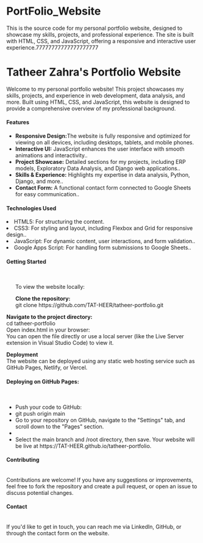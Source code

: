 # PortFolio_Website
This is the source code for my personal portfolio website, designed to showcase my skills, projects, and professional experience. The site is built with HTML, CSS, and JavaScript, offering a responsive and interactive user experience.77777777777777777777
<h1>Tatheer Zahra's Portfolio Website</h1>
Welcome to my personal portfolio website! This project showcases my skills, projects, and experience in web development, data analysis, and more. Built using HTML, CSS, and JavaScript, this website is designed to provide a comprehensive overview of my professional background.
<h4>Features</h4>
<ul>
 <li><b>Responsive Design:</b>The website is fully responsive and optimized for viewing on all devices, including desktops, tablets, and mobile phones.<br></li>
  <li><b>Interactive UI:</b> JavaScript enhances the user interface with smooth animations and interactivity..<br></li>
 <li><b>Project Showcase:</b> Detailed sections for my projects, including ERP models, Exploratory Data Analysis, and Django web applications..<br></li>
 <li><b>Skills & Experience:</b> Highlights my expertise in data analysis, Python, Django, and more..<br></li>
 <li><b>Contact Form:</b> A functional contact form connected to Google Sheets for easy communication..<br></li>

</ul>
  <h4>Technologies Used</h4>
  <ui>
  <li> HTML5: For structuring the content.<br></li>
   <li>CSS3: For styling and layout, including Flexbox and Grid for responsive design..<br></li>
    <li>JavaScript: For dynamic content, user interactions, and form validation..<br></li>
   <li>Google Apps Script: For handling form submissions to Google Sheets..<br>   </li>
  </ui>
<h4>Getting Started</h4><br>
<ul>To view the website locally:<br></ul>
<ul><b>Clone the repository:</b><br>
 git clone https://github.com/TAT-HEER/tatheer-portfolio.git<br>
</ul>
<b>Navigate to the project directory:</b><br>
cd tatheer-portfolio<br>
Open index.html in your browser:<br>
You can open the file directly or use a local server (like the Live Server extension in Visual Studio Code) to view it.<br>

<b>Deployment</b> <br>
The website can be deployed using any static web hosting service such as GitHub Pages, Netlify, or Vercel.<br>
<h4>Deploying on GitHub Pages:</h4><br>
<ul>
<li>Push your code to GitHub:</li>
<Li> git push origin main</li>
<li>Go to your repository on GitHub, navigate to the "Settings" tab, and scroll down to the "Pages" section.<br><li>

<li>Select the main branch and /root directory, then save. Your website will be live at https://TAT-HEER.github.io/tatheer-portfolio.</li>
</ul>
<h4>Contributing</h4><br>
Contributions are welcome! If you have any suggestions or improvements, feel free to fork the repository and create a pull request, or open an issue to discuss potential changes.<br>
<h4>Contact</h4>
<br>
If you'd like to get in touch, you can reach me via LinkedIn, GitHub, or through the contact form on the website.







